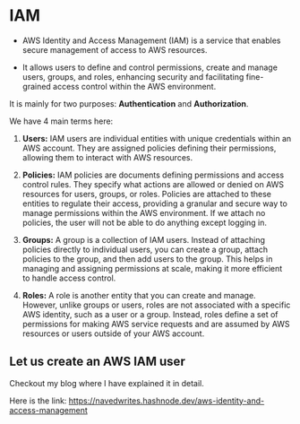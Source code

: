 # IAM #

* AWS Identity and Access Management (IAM) is a service that enables secure management of access to AWS resources.

* It allows users to define and control permissions, create and manage users, groups, and roles, enhancing security and facilitating fine-grained access control within the AWS environment.

It is mainly for two purposes: <b>Authentication</b> and <b>Authorization</b>.



We have 4 main terms here:

1. <b>Users:</b> IAM users are individual entities with unique credentials within an AWS account. They are assigned policies defining their permissions, allowing them to interact with AWS resources.

2. <b>Policies:</b> IAM policies are documents defining permissions and access control rules. They specify what actions are allowed or denied on AWS resources for users, groups, or roles. Policies are attached to these entities to regulate their access, providing a granular and secure way to manage permissions within the AWS environment. If we attach no policies, the user will not be able to do anything except logging in.

3. <b>Groups:</b> A group is a collection of IAM users. Instead of attaching policies directly to individual users, you can create a group, attach policies to the group, and then add users to the group. This helps in managing and assigning permissions at scale, making it more efficient to handle access control.

4. <b>Roles:</b> A role is another entity that you can create and manage. However, unlike groups or users, roles are not associated with a specific AWS identity, such as a user or a group. Instead, roles define a set of permissions for making AWS service requests and are assumed by AWS resources or users outside of your AWS account.

## Let us create an AWS IAM user ##

Checkout my blog where I have explained it in detail.

Here is the link: https://navedwrites.hashnode.dev/aws-identity-and-access-management
